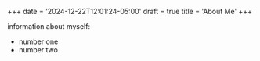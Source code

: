 +++
date = '2024-12-22T12:01:24-05:00'
draft = true
title = 'About Me'
+++

information about myself:


- number one
- number two

